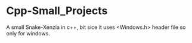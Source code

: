 # Cpp-Small_Projects

A small Snake-Xenzia in c++, bit sice it uses <Windows.h> header file so only for windows.

